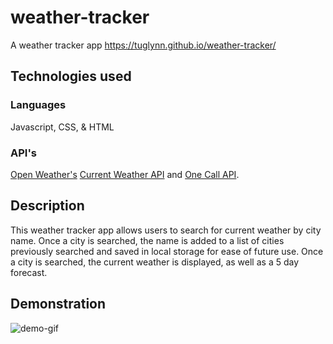 # weather-tracker
A weather tracker app
https://tuglynn.github.io/weather-tracker/

## Technologies used

### Languages
Javascript, CSS, & HTML

### API's
[Open Weather's](https://openweathermap.org/) [Current Weather API](https://openweathermap.org/current) and [One Call API](https://openweathermap.org/api/one-call-api).

## Description

This weather tracker app allows users to search for current weather by city name. Once a city is searched, the name is added to a list of cities previously searched and saved in local storage for ease of future use. Once a city is searched, the current weather is displayed, as well as a 5 day forecast.

## Demonstration

![demo-gif](./assets/images/Weather%20tracker.gif)
